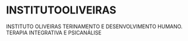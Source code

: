 # INSTITUTOOLIVEIRAS
INSTITUTO OLIVEIRAS TERINAMENTO E DESENVOLVIMENTO HUMANO. TERAPIA INTEGRATIVA E PSICANÁLISE
